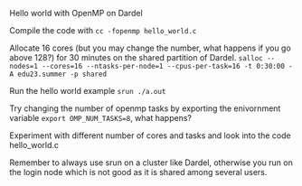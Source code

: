 Hello world with OpenMP on Dardel

Compile the code with  `cc -fopenmp hello_world.c`

Allocate 16 cores (but you may change the number, what happens if you go above 128?) for 30 minutes on the shared partition of Dardel. `salloc --nodes=1 --cores=16 --ntasks-per-node=1 --cpus-per-task=16 -t 0:30:00 -A edu23.summer -p shared` 

Run the hello world example `srun ./a.out`

Try changing the number of openmp tasks by exporting the enivornment variable `export OMP_NUM_TASKS=8`, what happens?

Experiment with different number of cores and tasks and look into the code hello_world.c

Remember to always use srun on a cluster like Dardel, otherwise you run on the login node which is not good as it is shared among several users.
